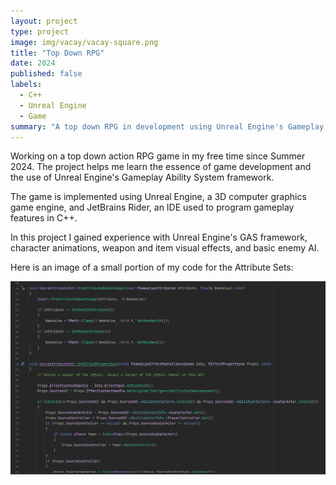 ```yaml
---
layout: project
type: project
image: img/vacay/vacay-square.png
title: "Top Down RPG"
date: 2024
published: false
labels:
  - C++
  - Unreal Engine
  - Game
summary: "A top down RPG in development using Unreal Engine's Gameplay Ability System."
---
```


Working on a top down action RPG game in my free time since Summer 2024. The project helps me learn the essence of game development and the use of Unreal Engine's Gameplay Ability System framework.

The game is implemented using Unreal Engine, a 3D computer graphics game engine, and JetBrains Rider, an IDE used to program gameplay features in C++.

In this project I gained experience with Unreal Engine's GAS framework, character animations, weapon and item visual effects, and basic enemy AI.

Here is an image of a small portion of my code for the Attribute Sets:

<img class="img-fluid" src="../img/TopDownRPGCode.png">
